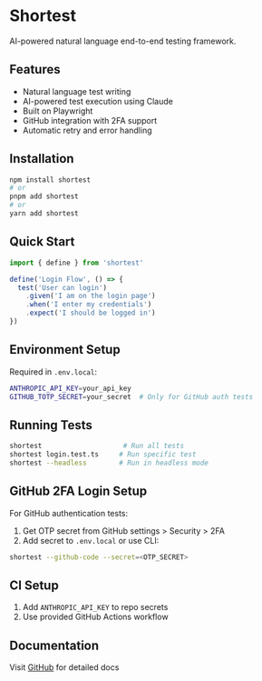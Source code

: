 # Shortest

AI-powered natural language end-to-end testing framework.

## Features
- Natural language test writing
- AI-powered test execution using Claude
- Built on Playwright
- GitHub integration with 2FA support
- Automatic retry and error handling

## Installation
```bash
npm install shortest
# or
pnpm add shortest
# or
yarn add shortest
```

## Quick Start
```typescript
import { define } from 'shortest'

define('Login Flow', () => {
  test('User can login')
    .given('I am on the login page')
    .when('I enter my credentials')
    .expect('I should be logged in')
})
```

## Environment Setup
Required in `.env.local`:
```bash
ANTHROPIC_API_KEY=your_api_key
GITHUB_TOTP_SECRET=your_secret  # Only for GitHub auth tests
```

## Running Tests
```bash
shortest                    # Run all tests
shortest login.test.ts     # Run specific test
shortest --headless        # Run in headless mode
```

## GitHub 2FA Login Setup
For GitHub authentication tests:
1. Get OTP secret from GitHub settings > Security > 2FA
2. Add secret to `.env.local` or use CLI:
```bash
shortest --github-code --secret=<OTP_SECRET>
```

## CI Setup
1. Add `ANTHROPIC_API_KEY` to repo secrets
2. Use provided GitHub Actions workflow

## Documentation
Visit [GitHub](https://github.com/anti-work/shortest) for detailed docs